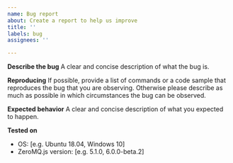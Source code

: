 ```yaml
---
name: Bug report
about: Create a report to help us improve
title: ''
labels: bug
assignees: ''

---
```


**Describe the bug**
A clear and concise description of what the bug is.

**Reproducing**
If possible, provide a list of commands or a code sample that reproduces the bug that you are observing. Otherwise please describe as much as possible in which circumstances the bug can be observed.

**Expected behavior**
A clear and concise description of what you expected to happen.

**Tested on**
 - OS: [e.g. Ubuntu 18.04, Windows 10]
 - ZeroMQ.js version: [e.g. 5.1.0, 6.0.0-beta.2]
